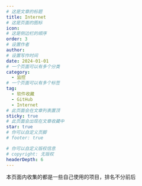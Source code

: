 ```yaml
---
# 这是文章的标题
title: Internet
# 这是页面的图标
icon: 
# 这是侧边栏的顺序
order: 3
# 设置作者
author: 
# 设置写作时间
date: 2024-01-01
# 一个页面可以有多个分类
category:
  - 监控
# 一个页面可以有多个标签
tag:
  - 软件收藏
  - GitHub
  - Internet
# 此页面会在文章列表置顶
sticky: true
# 此页面会出现在文章收藏中
star: true
# 你可以自定义页脚
# footer: true

# 你可以自定义版权信息
# copyright: 无版权
headerDepth: 6
---
```


<!-- 你可以通过设置页面的 Frontmatter，在页面禁用功能与布局。 -->

<!-- more -->

本页面内收集的都是一些自己使用的项目，排名不分前后

<SiteInfo
  name="AList"
  desc="一个网盘列表程序，可以将多种网盘进行挂载"
  url="https://al.nn.ci"
  logo="/img/start/alist-logo.svg"
  repo="https://github.com/alist-org/alist"
  preview="/img/start/alist-bg.png"
/>

<SiteInfo
  name="VuePress Theme Hope"
  desc="本文档使用的文档程序"
  url="https://mister-hope.com"
  logo="/img/start/hope-logo.svg"
  repo="https://github.com/vuepress-theme-hope/vuepress-theme-hope"
  preview="/img/start/hope-bg.png"
/>

<SiteInfo
  name="immich"
  desc="自托管照片和视频管理解决方案"
  url="https://immich.app/"
  logo="/img/start/immich-logo.svg"
  repo="https://github.com/immich-app/immich"
  preview="/img/start/immich-screenshots.png"
/>

<SiteInfo
  name="Casdoor"
  desc="Casdoor 是一个优秀的身份访问管理 (IAM) /单点登录 (SSO)平台"
  url="https://casdoor.org/zh/docs/basic/server-installation"
  logo="/img/start/casdoor-logo.png"
  repo="https://github.com/casdoor/casdoor"
  preview="/img/start/casdoor-bg.png"
/>

<SiteInfo
  name="站点统计"
  desc="易于使用且保护隐私的 Google Analytics 替代方案"
  url="https://plausible.io/plausible.io"
  logo="/img/start/site-logo.png"
  repo="https://github.com/plausible/analytics"
  preview="/img/start/site-bg.png"
/>

<SiteInfo
  name="uptime-kuma"
  desc="应用状态监控"
  url="https://demo.kuma.pet/start-demo"
  logo="/img/start/uptime-kuma-logo.svg"
  repo="https://github.com/louislam/uptime-kuma"
  preview="/img/start/uptime-kuma-bg.png"
/>

<SiteInfo
  name="SyncTV"
  desc="👫一个可以远程一起看电影/直播的程序🍿"
  url="https://demo.synctv.wiki/web/"
  logo="/img/start/synctv-logo.png"
  repo="https://github.com/synctv-org/synctv"
  preview="/img/start/synctv-bg.png"
/>

<SiteInfo
  name="Bing壁纸"
  desc="Bing壁纸每日更新"
  url="https://github.com/zkeq/Bing-Wallpaper-Action"
  logo="/img/start/bing-logo.png"
  repo="https://github.com/zkeq/Bing-Wallpaper-Action"
  preview="/img/start/bing-bg.png"
/>

<SiteInfo
  name="音乐播放器"
  desc=""
  url="https://github.com/metowolf/MetingJS"
  logo=""
  repo="https://github.com/metowolf/MetingJS"
  preview="/img/start/yinyue-bg.png"
/>

<SiteInfo
  name="哔哩哔哩插件"
  desc="强大的哔哩哔哩增强脚本"
  url="https://github.com/the1812/Bilibili-Evolved"
  logo="/img/start/bili-logo.svg"
  repo="https://github.com/the1812/Bilibili-Evolved"
  preview="/img/start/bili-logo.svg"
/>

<SiteInfo
  name="微信/QQ/TIM防撤回补丁"
  desc="适用于 Windows 下 PC 版微信/QQ/TIM的防撤回补丁。支持最新版微信/QQ/TIM，其中微信能够选择安装多开功能。"
  url="https://github.com/huiyadanli/RevokeMsgPatcher"
  logo="/img/start/RevokeMsgPatcher-logo.png"
  repo="https://github.com/huiyadanli/RevokeMsgPatcher"
  preview="/img/start/RevokeMsgPatcher-logo.png"
/>

<SiteInfo
  name="钉钉防撤回"
  desc=""
  url="https://github.com/flydoos/DingTalkRevokeMsgPatcher"
  logo="/img/start/dingding-logo.png"
  repo="https://github.com/flydoos/DingTalkRevokeMsgPatcher"
  preview="/img/start/dingding-bg.png"
/>

<SiteInfo
  name="[短信/应用通知]转发器"
  desc="不止转发短信，还可以转发应用通知"
  url="https://github.com/pppscn/SmsForwarder"
  logo="/img/start/dxzf-logo.png"
  repo="https://github.com/pppscn/SmsForwarder"
  preview="/img/start/dxzf-bg.png"
/>

<SiteInfo
  name="QQ空间数据导出"
  desc="QQ空间备份神器，一键备份你的青春"
  url="https://www.lvshuncai.com/archives/qzone-export.html"
  logo="/img/start/qqkongjian-logo.png"
  repo="https://github.com/ShunCai/QZoneExport"
  preview="/img/start/qqkongjian.png"
/>

<SiteInfo
  name="MSDN 我告诉你"
  desc="Windows 系统下载"
  url="https://next.itellyou.cn/Original/"
  logo="/img/start/msdn-logo.ico"
  repo=""
  preview="/img/start/msdn-bg.png"
/>

<SiteInfo
  name="LiteLoaderQQNT"
  desc="QQNT 插件加载器：LiteLoaderQQNT —— 轻量 · 简洁 · 开源"
  url="https://liteloaderqqnt.github.io/"
  logo=""
  repo="https://github.com/LiteLoaderQQNT/LiteLoaderQQNT"
  preview="/img/start/ntqq-bg.png"
/>

<SiteInfo
  name="Simple Live"
  desc="简简单单的看直播"
  url="https://github.com/xiaoyaocz/dart_simple_live"
  logo="/img/start/live-logo.png"
  repo="https://github.com/xiaoyaocz/dart_simple_live"
  preview="/img/start/live-bg.png"
/>

<SiteInfo
  name="Nginx可视化"
  desc="Nginx配置配置高性能、安全、稳定的Nginx服务器的最简单方法。"
  url="https://www.digitalocean.com/community/tools/nginx?global.app.lang=zhCN"
  logo="/img/start/nginx-logo.svg"
  repo="https://github.com/digitalocean/nginxconfig.io"
  preview="/img/start/nginx-logo.svg"
/>

<SiteInfo
  name="TAURL"
  desc="构建跨平台的快速、安全、前端隔离应用,将网页打包成客户端"
  url="https://tauri.app/zh-cn"
  logo="/img/start/tauri-logo.svg"
  repo="https://github.com/tauri-apps/tauri"
  preview="/img/start/tauri-logo.svg"
/>

<SiteInfo
  name="He3"
  desc="开放，智能，高效的开发者工具箱，He3 是一款开发者工具箱有 500+ 工具 并且持续增长。"
  url="https://he3app.com/zh"
  logo="https://he3app.com/section/logo.png"
  repo=""
  preview="https://he3app.com/section/bg01.png"
/>
